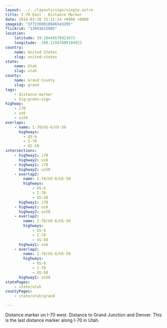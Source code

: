 ```yaml
---
layout: ../../layouts/sign/single.astro
title: I-70 East - Distance Marker
date: 2014-03-28 15:11:14 +0000 +0000
imageid: "3772369018946543295"
flickrid: "13941615985"
location:
    latitude: 39.18445676923673
    longitude: -109.11567809104923
country:
    name: United States
    slug: united-states
state:
    name: Utah
    slug: utah
county:
    name: Grand County
    slug: grand
tags:
    - distance-marker
    - big-green-sign
highway:
    - i70
    - us6
    - us50
overlaps:
    - name: I-70/US-6/US-50
      highways:
        - US-6
        - I-70
        - US-50
intersections:
    - highway1: i70
      highway2: us6
    - highway1: i70
      highway2: us50
    - overlap2:
        name: I-70/US-6/US-50
        highways:
            - US-6
            - I-70
            - US-50
      highway1: i70
    - highway1: us6
      highway2: us50
    - overlap2:
        name: I-70/US-6/US-50
        highways:
            - US-6
            - I-70
            - US-50
      highway1: us6
    - overlap2:
        name: I-70/US-6/US-50
        highways:
            - US-6
            - I-70
            - US-50
      highway1: us50
statePages:
    - state/utah
countyPages:
    - state/utah/grand

---
```

Distance marker on I-70 west.  Distance to Grand Junction and Denver.  This is the last distance  marker along I-70 in Utah.